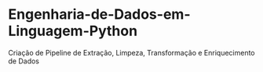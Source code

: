 # Engenharia-de-Dados-em-Linguagem-Python
Criação de Pipeline de Extração, Limpeza, Transformação e Enriquecimento de Dados
